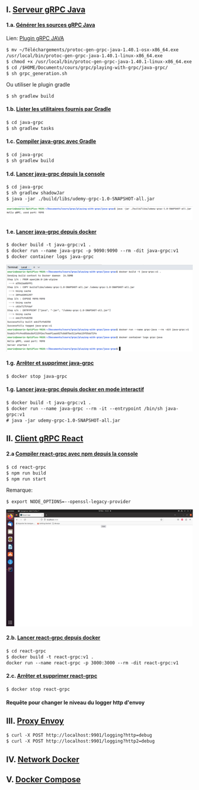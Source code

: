 ## I. <u>Serveur gRPC Java</u>

#### 1.a. <u>Générer les sources gRPC Java</u>

Lien: [Plugin gRPC JAVA](https://repo1.maven.org/maven2/io/grpc/protoc-gen-grpc-java/1.52.1/)

```shell
$ mv ~/Téléchargements/protoc-gen-grpc-java-1.40.1-osx-x86_64.exe /usr/local/bin/protoc-gen-grpc-java-1.40.1-linux-x86_64.exe
$ chmod +x /usr/local/bin/protoc-gen-grpc-java-1.40.1-linux-x86_64.exe
$ cd /$HOME/Documents/cours/grpc/playing-with-grpc/java-grpc/
$ sh grpc_generation.sh
```
Ou utiliser le plugin gradle

```shell
$ sh gradlew build
```

#### 1.b. <u>Lister les utilitaires fournis par Gradle</u>

```shell
$ cd java-grpc
$ sh gradlew tasks 
```
#### 1.c. <u>Compiler java-grpc avec Gradle</u>

```shell
$ cd java-grpc
$ sh gradlew build 
```

#### 1.d. <u>Lancer java-grpc depuis la console</u>

```shell
$ cd java-grpc
$ sh gradlew shadowJar
$ java -jar ./build/libs/udemy-grpc-1.0-SNAPSHOT-all.jar
```

![gRPC JAVA](images/gradle-grpc.png)

#### 1.e. <u>Lancer java-grpc depuis docker</u>

```shell
$ docker build -t java-grpc:v1 .
$ docker run --name java-grpc -p 9090:9090 --rm -dit java-grpc:v1
$ docker container logs java-grpc
```

![gRPC JAVA Docker](images/grpc-java-docker.png)

#### 1.g. <u>Arrêter et supprimer java-grpc</u>

```shell
$ docker stop java-grpc
```

#### 1.g. <u>Lancer java-grpc depuis docker en mode interactif</u>

```shell
$ docker build -t java-grpc:v1 .
$ docker run --name java-grpc --rm -it --entrypoint /bin/sh java-grpc:v1
# java -jar udemy-grpc-1.0-SNAPSHOT-all.jar
```

## II. <u>Client gRPC React</u>

#### 2.a <u>Compiler react-grpc avec npm depuis la console</u>

```shell
$ cd react-grpc
$ npm run build
$ npm run start
```

Remarque:

```shell
$ export NODE_OPTIONS=--openssl-legacy-provider
```

![react-grpc-docker.png](images/react-grpc-docker.png)

#### 2.b. <u>Lancer react-grpc depuis docker</u>

```shell
$ cd react-grpc
$ docker build -t react-grpc:v1 .
docker run --name react-grpc -p 3000:3000 --rm -dit react-grpc:v1
```

#### 2.c. <u>Arrêter et supprimer react-grpc</u>

```shell
$ docker stop react-grpc
```

#### Requête pour changer le niveau du logger http d'envoy

## III. <u>Proxy Envoy</u>

```shell
$ curl -X POST http://localhost:9901/logging?http=debug
$ curl -X POST http://localhost:9901/logging?http2=debug
```

## IV. <u>Network Docker</u>

## V. <u>Docker Compose</u>
